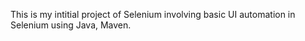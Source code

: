 This is my intitial project of Selenium involving basic UI automation in Selenium using Java, Maven.
